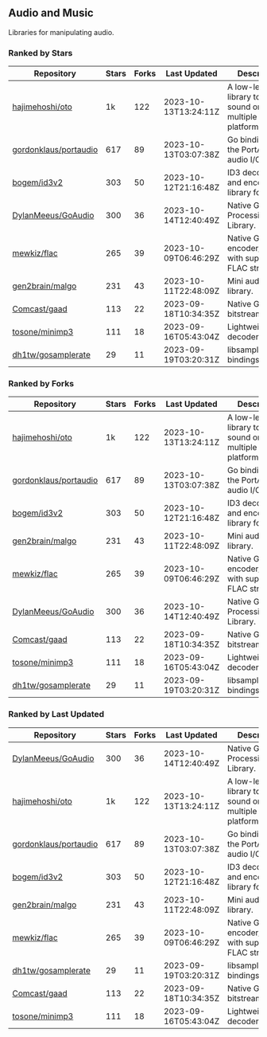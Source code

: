 ## Audio and Music

Libraries for manipulating audio.

### Ranked by Stars

| Repository | Stars | Forks | Last Updated | Description | 
|------------|-------|-------|--------------|-------------|
| [hajimehoshi/oto](https://github.com/hajimehoshi/oto) | 1k | 122 | 2023-10-13T13:24:11Z |  A low-level library to play sound on multiple platforms. |
| [gordonklaus/portaudio](https://github.com/gordonklaus/portaudio) | 617 | 89 | 2023-10-13T03:07:38Z |  Go bindings for the PortAudio audio I/O library. |
| [bogem/id3v2](https://github.com/bogem/id3v2) | 303 | 50 | 2023-10-12T21:16:48Z |  ID3 decoding and encoding library for Go. |
| [DylanMeeus/GoAudio](https://github.com/DylanMeeus/GoAudio) | 300 | 36 | 2023-10-14T12:40:49Z |  Native Go Audio Processing Library. |
| [mewkiz/flac](https://github.com/mewkiz/flac) | 265 | 39 | 2023-10-09T06:46:29Z |  Native Go FLAC encoder/decoder with support for FLAC streams. |
| [gen2brain/malgo](https://github.com/gen2brain/malgo) | 231 | 43 | 2023-10-11T22:48:09Z |  Mini audio library. |
| [Comcast/gaad](https://github.com/Comcast/gaad) | 113 | 22 | 2023-09-18T10:34:35Z |  Native Go AAC bitstream parser. |
| [tosone/minimp3](https://github.com/tosone/minimp3) | 111 | 18 | 2023-09-16T05:43:04Z |  Lightweight MP3 decoder library. |
| [dh1tw/gosamplerate](https://github.com/dh1tw/gosamplerate) | 29 | 11 | 2023-09-19T03:20:31Z |  libsamplerate bindings for go. |

### Ranked by Forks

| Repository | Stars | Forks | Last Updated | Description | 
|------------|-------|-------|--------------|-------------|
| [hajimehoshi/oto](https://github.com/hajimehoshi/oto) | 1k | 122 | 2023-10-13T13:24:11Z |  A low-level library to play sound on multiple platforms. |
| [gordonklaus/portaudio](https://github.com/gordonklaus/portaudio) | 617 | 89 | 2023-10-13T03:07:38Z |  Go bindings for the PortAudio audio I/O library. |
| [bogem/id3v2](https://github.com/bogem/id3v2) | 303 | 50 | 2023-10-12T21:16:48Z |  ID3 decoding and encoding library for Go. |
| [gen2brain/malgo](https://github.com/gen2brain/malgo) | 231 | 43 | 2023-10-11T22:48:09Z |  Mini audio library. |
| [mewkiz/flac](https://github.com/mewkiz/flac) | 265 | 39 | 2023-10-09T06:46:29Z |  Native Go FLAC encoder/decoder with support for FLAC streams. |
| [DylanMeeus/GoAudio](https://github.com/DylanMeeus/GoAudio) | 300 | 36 | 2023-10-14T12:40:49Z |  Native Go Audio Processing Library. |
| [Comcast/gaad](https://github.com/Comcast/gaad) | 113 | 22 | 2023-09-18T10:34:35Z |  Native Go AAC bitstream parser. |
| [tosone/minimp3](https://github.com/tosone/minimp3) | 111 | 18 | 2023-09-16T05:43:04Z |  Lightweight MP3 decoder library. |
| [dh1tw/gosamplerate](https://github.com/dh1tw/gosamplerate) | 29 | 11 | 2023-09-19T03:20:31Z |  libsamplerate bindings for go. |

### Ranked by Last Updated

| Repository | Stars | Forks | Last Updated | Description | 
|------------|-------|-------|--------------|-------------|
| [DylanMeeus/GoAudio](https://github.com/DylanMeeus/GoAudio) | 300 | 36 | 2023-10-14T12:40:49Z |  Native Go Audio Processing Library. |
| [hajimehoshi/oto](https://github.com/hajimehoshi/oto) | 1k | 122 | 2023-10-13T13:24:11Z |  A low-level library to play sound on multiple platforms. |
| [gordonklaus/portaudio](https://github.com/gordonklaus/portaudio) | 617 | 89 | 2023-10-13T03:07:38Z |  Go bindings for the PortAudio audio I/O library. |
| [bogem/id3v2](https://github.com/bogem/id3v2) | 303 | 50 | 2023-10-12T21:16:48Z |  ID3 decoding and encoding library for Go. |
| [gen2brain/malgo](https://github.com/gen2brain/malgo) | 231 | 43 | 2023-10-11T22:48:09Z |  Mini audio library. |
| [mewkiz/flac](https://github.com/mewkiz/flac) | 265 | 39 | 2023-10-09T06:46:29Z |  Native Go FLAC encoder/decoder with support for FLAC streams. |
| [dh1tw/gosamplerate](https://github.com/dh1tw/gosamplerate) | 29 | 11 | 2023-09-19T03:20:31Z |  libsamplerate bindings for go. |
| [Comcast/gaad](https://github.com/Comcast/gaad) | 113 | 22 | 2023-09-18T10:34:35Z |  Native Go AAC bitstream parser. |
| [tosone/minimp3](https://github.com/tosone/minimp3) | 111 | 18 | 2023-09-16T05:43:04Z |  Lightweight MP3 decoder library. |

